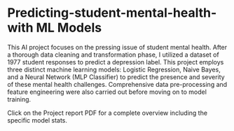 # Predicting-student-mental-health-with ML Models
This AI project focuses on the pressing issue of student mental health. After a thorough data cleaning and transformation phase, I utilized a dataset of 1977 student responses to predict a depression label. This project employs three distinct machine learning models: Logistic Regression, Naive Bayes, and a Neural Network (MLP Classifier) to predict the presence and severity of these mental health challenges. Comprehensive data pre-processing and feature engineering were also carried out before moving on to model training.

Click on the Project report PDF for a complete overview including the specific model stats.
